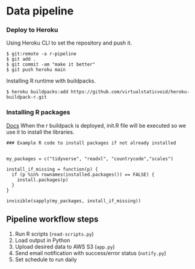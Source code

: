 # Data pipeline
### Deploy to Heroku 
Using Heroku CLI to set the repository and push it. 
```
$ git:remote -a r-pipeline
$ git add .
$ git commit -am "make it better"
$ git push heroku main
```
Installing R runtime with buildpacks.
```
$ heroku buildpacks:add https://github.com/virtualstaticvoid/heroku-buildpack-r.git
```
### Installing R packages
[Docs](https://github.com/virtualstaticvoid/heroku-buildpack-r)
When the r buildpack is deployed, init.R file will be executed so we use it to install the libraries. 

```
### Example R code to install packages if not already installed


my_packages = c("tidyverse", "readxl", "countrycode","scales")

install_if_missing = function(p) {
  if (p %in% rownames(installed.packages()) == FALSE) {
    install.packages(p)
  }
}

invisible(sapply(my_packages, install_if_missing))
```

## Pipeline workflow steps
  1. Run R scripts (`read-scripts.py`)
  2. Load output in Python
  3. Upload desired data to AWS S3 (`app.py`)
  4. Send email notification with success/error status (`notify.py`)
  5. Set schedule to run daily

